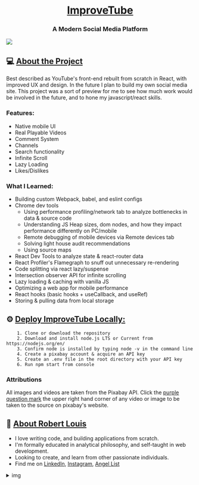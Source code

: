 <h1 align="center"><a href="https://improvetube.dev">ImproveTube</a></h1>
<h3 align="center">A Modern Social Media Platform</h1>
<img src="https://i.imgur.com/v5TrwE1.png">


## 💻 [About the Project](#this-link-is-just-for-styling)
Best described as YouTube's front-end rebuilt from scratch in React, with improved UX and design. In the future I plan to build my own social media site. This project was a sort of preview for me to see how much work would be involved in the future, and to hone my javascript/react skills.

### Features:
- Native mobile UI
- Real Playable Videos
- Comment System
- Channels
- Search functionality
- Infinite Scroll
- Lazy Loading
- Likes/Dislikes

### What I Learned:
- Building custom Webpack, babel, and eslint configs
- Chrome dev tools 
	* Using performance profiling/network tab to analyze bottlenecks in data & source code
	* Understanding JS Heap sizes, dom nodes, and how they impact performance differently on PC/mobile
	* Remote debugging of mobile devices via Remote devices tab
	* Solving light house audit recommendations
	* Using source maps
- React Dev Tools to analyze state & react-router data
- React Profiler's Flamegraph to snuff out unnecessary re-rendering
- Code splitting via react lazy/suspense
- Intersection observer API for infinite scrolling
- Lazy loading & caching with vanilla JS
- Optimizing a web app for mobile performance
- React hooks (basic hooks + useCallback, and useRef)
- Storing & pulling data from local storage

## ⚙️  [Deploy ImproveTube Locally:](#this-link-is-just-for-styling)

		1. Clone or download the repository
		2. Download and install node.js LTS or Current from https://nodejs.org/en/
		3. Confirm node is installed by typing node -v in the command line
		4. Create a pixabay account & acquire an API key
		5. Create an .env file in the root directory with your API key
    	6. Run npm start from console
    
### Attributions
All images and videos are taken from the Pixabay API. Click the [purple question mark](https://i.imgur.com/UhkrGFB.png) the upper right hand corner of any video or image to be taken to the source on pixabay's website.


## 🧑 [About Robert Louis](#this-link-is-just-for-styling)
- I love writing code, and building applications from scratch. 
- I'm formally educated in analytical philosophy, and self-taught in web development. 
- Looking to create, and learn from other passionate individuals. 
- Find me on [LinkedIn](https://www.linkedin.com/in/robert-louis/), [Instagram](https://www.instagram.com/_robertlouis/), [Angel List](https://angel.co/robert-louis?al_content=view+your+profile&al_source=transaction_feed%2Fnetwork_sidebar)

<details>
  <summary>img</summary>
<img src="https://i.imgur.com/cTMP7qW.jpg?1">
</details>
